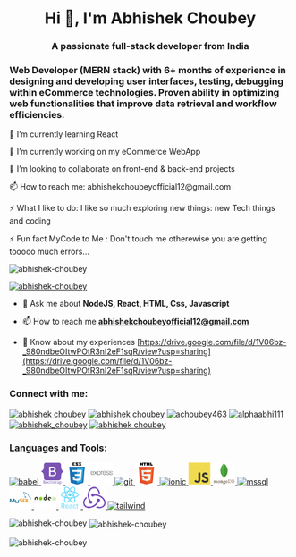 <h1 align="center">Hi 👋, I'm Abhishek Choubey</h1>
<h3 align="center">A passionate full-stack developer from India</h3>
<h3 algin="center">Web Developer (MERN stack) with 6+ months of experience in designing and developing user interfaces, testing, debugging within eCommerce technologies. Proven ability in optimizing web functionalities that improve data retrieval and workflow efficiencies. </h3>


 <p>🌱 I’m currently learning React</p>
    <p>🔭 I’m currently working on my eCommerce WebApp</p>
    <p>👯 I’m looking to collaborate on front-end & back-end projects</p>
    <p>📫 How to reach me: abhishekchoubeyofficial12@gmail.com</p>
    <p>⚡ What I like to do: I like so much exploring new things: new Tech things and coding</p>
    <p>⚡ Fun fact MyCode to Me : Don't touch me otherewise you are getting tooooo much errors...</p>

<p align="left"> <img src="https://komarev.com/ghpvc/?username=abhishek-choubey&label=Profile%20views&color=0e75b6&style=flat" alt="abhishek-choubey" /> </p>

<p align="left"> <a href="https://github.com/ryo-ma/github-profile-trophy"><img src="https://github-profile-trophy.vercel.app/?username=abhishek-choubey" alt="abhishek-choubey" /></a> </p>

- 💬 Ask me about **NodeJS, React, HTML, Css, Javascript**

- 📫 How to reach me **abhishekchoubeyofficial12@gmail.com**

- 📄 Know about my experiences [https://drive.google.com/file/d/1V06bz-_980ndbeOItwPOtR3nI2eF1sqR/view?usp=sharing](https://drive.google.com/file/d/1V06bz-_980ndbeOItwPOtR3nI2eF1sqR/view?usp=sharing)

<h3 align="left">Connect with me:</h3>
<p align="left">
<a href="https://www.linkedin.com/in/abhishek-choubey-b060a9171" target="blank"><img align="center" src="https://raw.githubusercontent.com/rahuldkjain/github-profile-readme-generator/master/src/images/icons/Social/linked-in-alt.svg" alt="abhishek choubey" height="30" width="40" /></a>
<a href="https://stackoverflow.com/users/abhishek choubey" target="blank"><img align="center" src="https://raw.githubusercontent.com/rahuldkjain/github-profile-readme-generator/master/src/images/icons/Social/stack-overflow.svg" alt="abhishek choubey" height="30" width="40" /></a>
<a href="https://codesandbox.com/achoubey463" target="blank"><img align="center" src="https://raw.githubusercontent.com/rahuldkjain/github-profile-readme-generator/master/src/images/icons/Social/codesandbox.svg" alt="achoubey463" height="30" width="40" /></a>
<a href="https://instagram.com/alphaabhi111" target="blank"><img align="center" src="https://raw.githubusercontent.com/rahuldkjain/github-profile-readme-generator/master/src/images/icons/Social/instagram.svg" alt="alphaabhi111" height="30" width="40" /></a>
<a href="https://www.leetcode.com/abhishek_choubey" target="blank"><img align="center" src="https://raw.githubusercontent.com/rahuldkjain/github-profile-readme-generator/master/src/images/icons/Social/leet-code.svg" alt="abhishek_choubey" height="30" width="40" /></a>
<a href="https://auth.geeksforgeeks.org/user/abhishek choubey" target="blank"><img align="center" src="https://raw.githubusercontent.com/rahuldkjain/github-profile-readme-generator/master/src/images/icons/Social/geeks-for-geeks.svg" alt="abhishek choubey" height="30" width="40" /></a>
</p>

<h3 align="left">Languages and Tools:</h3>
<p align="left"> <a href="https://babeljs.io/" target="_blank" rel="noreferrer"> <img src="https://www.vectorlogo.zone/logos/babeljs/babeljs-icon.svg" alt="babel" width="40" height="40"/> </a> <a href="https://getbootstrap.com" target="_blank" rel="noreferrer"> <img src="https://raw.githubusercontent.com/devicons/devicon/master/icons/bootstrap/bootstrap-plain-wordmark.svg" alt="bootstrap" width="40" height="40"/> </a> <a href="https://www.w3schools.com/css/" target="_blank" rel="noreferrer"> <img src="https://raw.githubusercontent.com/devicons/devicon/master/icons/css3/css3-original-wordmark.svg" alt="css3" width="40" height="40"/> </a> <a href="https://expressjs.com" target="_blank" rel="noreferrer"> <img src="https://raw.githubusercontent.com/devicons/devicon/master/icons/express/express-original-wordmark.svg" alt="express" width="40" height="40"/> </a> <a href="https://git-scm.com/" target="_blank" rel="noreferrer"> <img src="https://www.vectorlogo.zone/logos/git-scm/git-scm-icon.svg" alt="git" width="40" height="40"/> </a> <a href="https://www.w3.org/html/" target="_blank" rel="noreferrer"> <img src="https://raw.githubusercontent.com/devicons/devicon/master/icons/html5/html5-original-wordmark.svg" alt="html5" width="40" height="40"/> </a> <a href="https://ionicframework.com" target="_blank" rel="noreferrer"> <img src="https://upload.wikimedia.org/wikipedia/commons/d/d1/Ionic_Logo.svg" alt="ionic" width="40" height="40"/> </a> <a href="https://developer.mozilla.org/en-US/docs/Web/JavaScript" target="_blank" rel="noreferrer"> <img src="https://raw.githubusercontent.com/devicons/devicon/master/icons/javascript/javascript-original.svg" alt="javascript" width="40" height="40"/> </a> <a href="https://www.mongodb.com/" target="_blank" rel="noreferrer"> <img src="https://raw.githubusercontent.com/devicons/devicon/master/icons/mongodb/mongodb-original-wordmark.svg" alt="mongodb" width="40" height="40"/> </a> <a href="https://www.microsoft.com/en-us/sql-server" target="_blank" rel="noreferrer"> <img src="https://www.svgrepo.com/show/303229/microsoft-sql-server-logo.svg" alt="mssql" width="40" height="40"/> </a> <a href="https://www.mysql.com/" target="_blank" rel="noreferrer"> <img src="https://raw.githubusercontent.com/devicons/devicon/master/icons/mysql/mysql-original-wordmark.svg" alt="mysql" width="40" height="40"/> </a> <a href="https://nodejs.org" target="_blank" rel="noreferrer"> <img src="https://raw.githubusercontent.com/devicons/devicon/master/icons/nodejs/nodejs-original-wordmark.svg" alt="nodejs" width="40" height="40"/> </a> <a href="https://reactjs.org/" target="_blank" rel="noreferrer"> <img src="https://raw.githubusercontent.com/devicons/devicon/master/icons/react/react-original-wordmark.svg" alt="react" width="40" height="40"/> </a> <a href="https://redux.js.org" target="_blank" rel="noreferrer"> <img src="https://raw.githubusercontent.com/devicons/devicon/master/icons/redux/redux-original.svg" alt="redux" width="40" height="40"/> </a> <a href="https://tailwindcss.com/" target="_blank" rel="noreferrer"> <img src="https://www.vectorlogo.zone/logos/tailwindcss/tailwindcss-icon.svg" alt="tailwind" width="40" height="40"/> </a> </p>

<p><img align="left" src="https://github-readme-stats.vercel.app/api/top-langs?username=abhishek-choubey&show_icons=true&locale=en&layout=compact" alt="abhishek-choubey" /></p>

<p>&nbsp;<img align="center" src="https://github-readme-stats.vercel.app/api?username=abhishek-choubey&show_icons=true&locale=en" alt="abhishek-choubey" /></p>

<p><img align="center" src="https://github-readme-streak-stats.herokuapp.com/?user=abhishek-choubey&" alt="abhishek-choubey" /></p>

